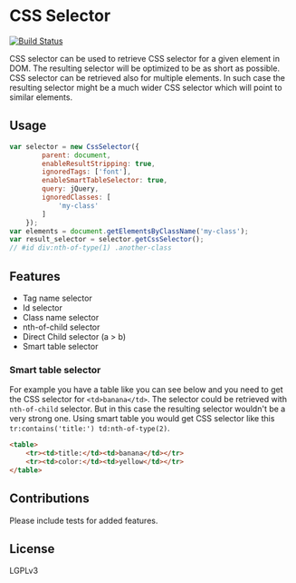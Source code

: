# CSS Selector
[![Build Status](https://api.travis-ci.org/martinsbalodis/css-selector.svg)](https://travis-ci.org/martinsbalodis/css-selector)

CSS selector can be used to retrieve CSS selector for a given element in DOM. The resulting selector will be optimized to be as short as possible.
CSS selector can be retrieved also for multiple elements. In such case the resulting selector might be a much wider CSS selector which will point to similar elements.

## Usage
```javascript
var selector = new CssSelector({
		parent: document,
		enableResultStripping: true,
		ignoredTags: ['font'],
		enableSmartTableSelector: true,
		query: jQuery,
		ignoredClasses: [
			'my-class'
		]
	});
var elements = document.getElementsByClassName('my-class');
var result_selector = selector.getCssSelector();
// #id div:nth-of-type(1) .another-class
```

## Features

 - Tag name selector
 - Id selector
 - Class name selector
 - nth-of-child selector
 - Direct Child selector (a > b)
 - Smart table selector

### Smart table selector
For example you have a table like you can see below and you need to get the CSS selector for `<td>banana</td>`. The selector could be retrieved with `nth-of-child` selector. But in this case the resulting selector wouldn't be a very strong one. Using smart table you would get CSS selector like this `tr:contains('title:') td:nth-of-type(2)`.
```html
<table>
    <tr><td>title:</td><td>banana</td></tr>
    <tr><td>color:</td><td>yellow</td></tr>
</table>
```

## Contributions
Please include tests for added features.

## License
LGPLv3
